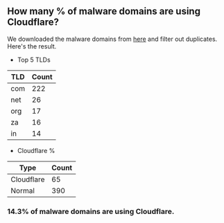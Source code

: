 ## How many % of malware domains are using Cloudflare?


We downloaded the malware domains from [here](https://urlhaus.abuse.ch) and filter out duplicates.
Here's the result.


[//]: # (start replacement)


- Top 5 TLDs

| TLD | Count |
| --- | --- |
| com | 222 |
| net | 26 |
| org | 17 |
| za | 16 |
| in | 14 |


- Cloudflare %

| Type | Count |
| --- | --- |
| Cloudflare | 65 |
| Normal | 390 |


### 14.3% of malware domains are using Cloudflare.